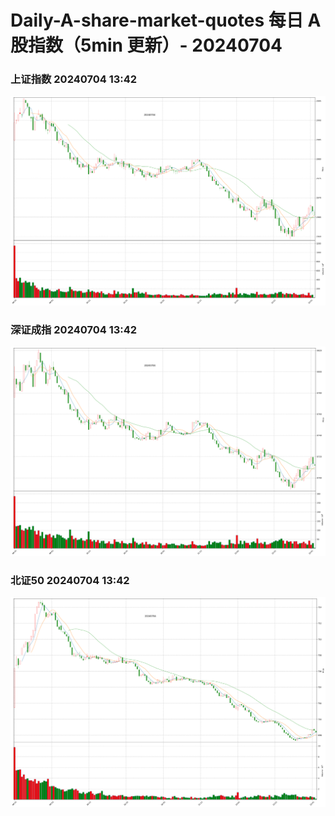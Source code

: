 
# Daily-A-share-market-quotes 每日 A 股指数（5min 更新）- 20240704

### 上证指数 20240704 13:42
![](./fig/2024/7/20240704-sh000001.png)

### 深证成指 20240704 13:42
![](./fig/2024/7/20240704-sz399001.png)

### 北证50 20240704 13:42
![](./fig/2024/7/20240704-bj899050.png)
